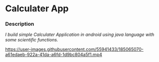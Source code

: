 # Calculater App

### Description

_I build simple Calculater Application in android using java language with some scientific functions._



https://user-images.githubusercontent.com/55941433/185065070-a61edaeb-922a-41da-a6fd-1d9bc804a5f1.mp4

